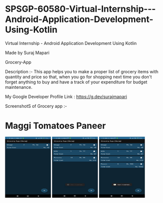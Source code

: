 # SPSGP-60580-Virtual-Internship---Android-Application-Development-Using-Kotlin
Virtual Internship - Android Application Development Using Kotlin

Made by Suraj Mapari

Grocery-App

Description :- This app helps you to make a proper list of grocery items with quantity and price so that, 
when you go for shopping next time you don't forget anything to buy and have a track of your expenditure for budget maintenance.

My Google Developer Profile Link : https://g.dev/surajmapari

ScreenshotS of Grocery app :-
# Maggi Tomatoes Paneer
<img src = "https://github.com/smartinternz02/SPSGP-60580-Virtual-Internship---Android-Application-Development-Using-Kotlin/blob/master/Media/maggi.png" width="150" height = "200" >

<img src = "https://github.com/smartinternz02/SPSGP-60580-Virtual-Internship---Android-Application-Development-Using-Kotlin/blob/master/Media/Tomatoes.png" width="150" height = "200" >

<img src = "https://github.com/smartinternz02/SPSGP-60580-Virtual-Internship---Android-Application-Development-Using-Kotlin/blob/master/Media/Paneer.png" width="150" height = "200" >
